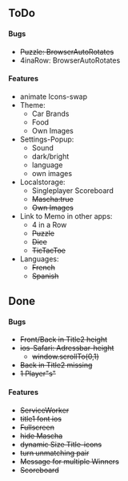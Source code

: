 ## ToDo
#### Bugs
- ~~Puzzle: BrowserAutoRotates~~
- 4inaRow: BrowserAutoRotates
#### Features
- animate Icons-swap
- Theme: 
  - Car Brands
  - Food
  - Own Images
- Settings-Popup:
  - Sound
  - dark/bright
  - language
  - own images
- Localstorage:
  - Singleplayer Scoreboard
  - ~~Mascha:true~~
  - ~~Own Images~~
- Link to Memo in other apps:
  - 4 in a Row
  - ~~Puzzle~~
  - ~~Dice~~
  - ~~TicTacToe~~
- Languages:
  - ~~French~~
  - ~~Spanish~~

## Done
#### Bugs
- ~~Front/Back in Title2 height~~
- ~~ios-Safari: Adressbar-height~~
  - ~~window.scrollTo(0,1)~~
- ~~Back in Title2 missing~~
- ~~1 Player"s"~~

#### Features
- ~~ServiceWorker~~
- ~~title1 font ios~~
- ~~Fullscreen~~
- ~~hide Mascha~~
- ~~dynamic Size Title-icons~~ 
- ~~turn unmatching pair~~
- ~~Message for multiple Winners~~
- ~~Scoreboard~~

